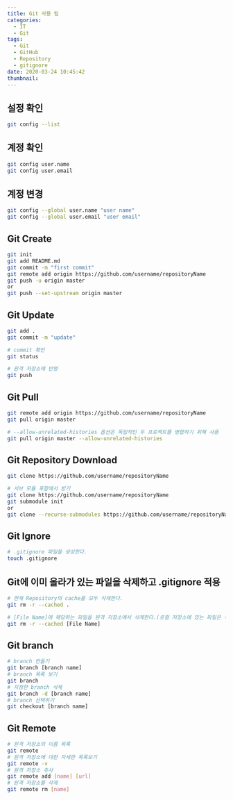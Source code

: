 ```yaml
---
title: Git 사용 팁
categories:
  - IT
  - Git
tags:
  - Git
  - GitHub
  - Repository
  - gitignore
date: 2020-03-24 10:45:42
thumbnail:
---
```


## 설정 확인

```bash
git config --list
```

## 계정 확인

```bash
git config user.name
git config user.email
```

## 계정 변경

```bash
git config --global user.name "user name"
git config --global user.email "user email"
```

## Git Create

```bash
git init
git add README.md
git commit -m "first commit"
git remote add origin https://github.com/username/repositoryName
git push -u origin master
or
git push --set-upstream origin master
```

## Git Update

```bash
git add .
git commit -m "update"

# commit 확인
git status

# 원격 저장소에 반영
git push
```

## Git Pull

```bash
git remote add origin https://github.com/username/repositoryName
git pull origin master

# --allow-unrelated-histories 옵션은 독립적인 두 프로젝트를 병합하기 위해 사용
git pull origin master --allow-unrelated-histories
```

## Git Repository Download

```bash
git clone https://github.com/username/repositoryName

# 서브 모듈 포함에서 받기
git clone https://github.com/username/repositoryName
git submodule init
or
git clone --recurse-submodules https://github.com/username/repositoryName
```

## Git Ignore

```bash
# .gitignore 파일을 생성한다.
touch .gitignore
```

## Git에 이미 올라가 있는 파일을 삭제하고 .gitignore 적용

```bash
# 현재 Repository의 cache를 모두 삭제한다.
git rm -r --cached .

# [File Name]에 해당하는 파일을 원격 저장소에서 삭제한다.(로컬 저장소에 있는 파일은 삭제하지 않는다.)
git rm -r --cached [File Name]
```

## Git branch

```bash
# branch 만들기
git branch [branch name]
# branch 목록 보기
git branch
# 지정한 branch 삭제
git branch -d [branch name]
# branch 선택하기
git checkout [branch name]
```

## Git Remote

```bash
# 원격 저장소의 이름 목록
git remote
# 원격 저장소에 대한 자세한 목록보기
git remote -v
# 원격 저장소 추사
git remote add [name] [url]
# 원격 저장소를 삭제
git remote rm [name]
```

